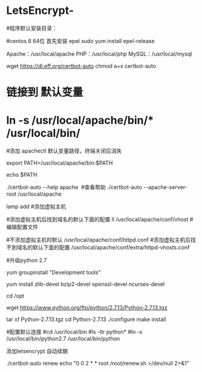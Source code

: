 # LetsEncrypt-

#程序默认安装目录：

#centos 6 64位 首先安装 epel
sudo yum install epel-release


Apache：/usr/local/apache
PHP：/usr/local/php
MySQL：/usr/local/mysql


wget https://dl.eff.org/certbot-auto
chmod a+x certbot-auto

# 链接到 默认变量

# ln -s /usr/local/apache/bin/* /usr/local/bin/
 
#添加 apachectl 默认变量路径，终端关闭后消失
 
export PATH=/usr/local/apache/bin:$PATH
 
echo $PATH 
 
./certbot-auto --help apache  #查看帮助
./certbot-auto --apache-server-root /usr/local/apache
 
 
lamp add #添加虚拟主机
 
#添加虚拟主机后找到域名的默认下面的配置
ll /usr/local/apache/conf/vhost #编辑配置文件
 
 
#不添加虚拟主机时默认
/usr/local/apache/conf/httpd.conf
#添加虚拟主机后找不到域名的默认下面的配置
/usr/local/apache/conf/extra/httpd-vhosts.conf
 
 
#升级python 2.7  
 
yum groupinstall "Development tools"
 
 
yum install zlib-devel bzip2-devel openssl-devel ncurses-devel
 
 
cd /opt

wget https://www.python.org/ftp/python/2.7.13/Python-2.7.13.tgz

tar xf Python-2.7.13.tgz
cd Python-2.7.13
./configure
make install

#配置默认连接
#cd /usr/local/bin
#ls -ltr python*
#ln -s /usr/local/bin/python2.7 /usr/local/bin/python

添加letsencrypt 自动续期



./certbot-auto renew
echo "0 0 2 * * root /root/renew.sh >/dev/null 2>&1"
 
 
